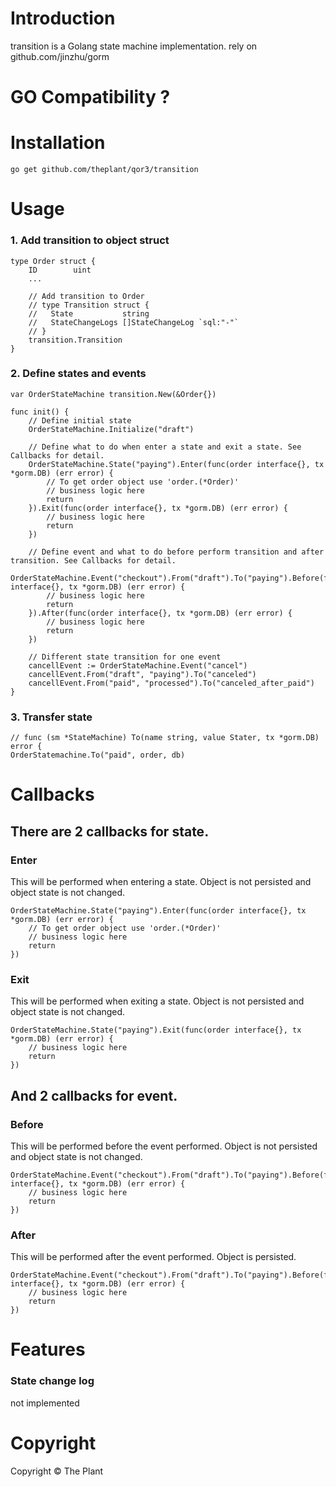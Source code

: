 # Introduction

transition is a Golang state machine implementation. rely on github.com/jinzhu/gorm

# GO Compatibility ?

# Installation

    go get github.com/theplant/qor3/transition

# Usage

### 1. Add transition to object struct
    type Order struct {
        ID        uint
        ...

        // Add transition to Order
        // type Transition struct {
        //   State           string
        //   StateChangeLogs []StateChangeLog `sql:"-"`
        // }
        transition.Transition
    }

### 2. Define states and events

    var OrderStateMachine transition.New(&Order{})

    func init() {
		// Define initial state
		OrderStateMachine.Initialize("draft")

        // Define what to do when enter a state and exit a state. See Callbacks for detail.
		OrderStateMachine.State("paying").Enter(func(order interface{}, tx *gorm.DB) (err error) {
            // To get order object use 'order.(*Order)'
    		// business logic here
    		return
    	}).Exit(func(order interface{}, tx *gorm.DB) (err error) {
            // business logic here
            return
        })

        // Define event and what to do before perform transition and after transition. See Callbacks for detail.
        OrderStateMachine.Event("checkout").From("draft").To("paying").Before(func(order interface{}, tx *gorm.DB) (err error) {
            // business logic here
            return
        }).After(func(order interface{}, tx *gorm.DB) (err error) {
            // business logic here
            return
        })

        // Different state transition for one event
        cancellEvent := OrderStateMachine.Event("cancel")
        cancellEvent.From("draft", "paying").To("canceled")
        cancellEvent.From("paid", "processed").To("canceled_after_paid")
    }

### 3. Transfer state

    // func (sm *StateMachine) To(name string, value Stater, tx *gorm.DB) error {
    OrderStatemachine.To("paid", order, db)

# Callbacks

## There are 2 callbacks for state.

### Enter
This will be performed when entering a state. Object is not persisted and object state is not changed.

    OrderStateMachine.State("paying").Enter(func(order interface{}, tx *gorm.DB) (err error) {
        // To get order object use 'order.(*Order)'
        // business logic here
        return
    })

### Exit
This will be performed when exiting a state. Object is not persisted and object state is not changed.

    OrderStateMachine.State("paying").Exit(func(order interface{}, tx *gorm.DB) (err error) {
        // business logic here
        return
    })

## And 2 callbacks for event.

### Before
This will be performed before the event performed. Object is not persisted and object state is not changed.

    OrderStateMachine.Event("checkout").From("draft").To("paying").Before(func(order interface{}, tx *gorm.DB) (err error) {
        // business logic here
        return
    })

### After
This will be performed after the event performed. Object is persisted.

    OrderStateMachine.Event("checkout").From("draft").To("paying").Before(func(order interface{}, tx *gorm.DB) (err error) {
        // business logic here
        return
    })

# Features

### State change log
not implemented

# Copyright
Copyright © The Plant
